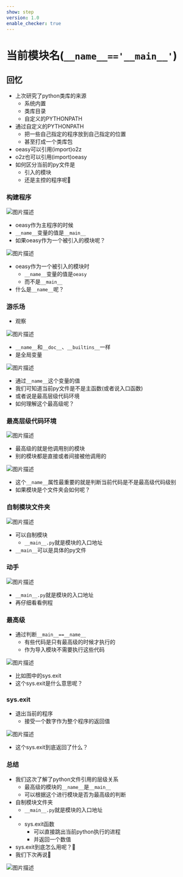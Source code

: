 ```yaml
---
show: step
version: 1.0
enable_checker: true
---
```


# 当前模块名(`__name__=='__main__'`)

## 回忆

- 上次研究了python类库的来源
	- 系统内置
	- 类库目录
	- 自定义的PYTHONPATH
- 通过自定义的PYTHONPATH
	- 把一些自己指定的程序放到自己指定的位置
	- 甚至打成一个类库包
- oeasy可以引用(import)o2z
- o2z也可以引用(import)oeasy
- 如何区分当前的py文件是
	- 引入的模块
	- 还是主控的程序呢🤔

### 构建程序

![图片描述](https://doc.shiyanlou.com/courses/uid1190679-20220805-1659686494199)

- oeasy作为主程序的时候
- `__name__`变量的值是`__main__`
- 如果oeasy作为一个被引入的模块呢？

![图片描述](https://doc.shiyanlou.com/courses/uid1190679-20220805-1659686634944)

- oeasy作为一个被引入的模块时
	- `__name__`变量的值是`oeasy`
	- 而不是`__main__`
- 什么是`__name__`呢？

### 游乐场

- 观察

![图片描述](https://doc.shiyanlou.com/courses/uid1190679-20220805-1659687057851)

- `__name__`和`__doc__`、`__builtins__`一样
- 是全局变量

![图片描述](https://doc.shiyanlou.com/courses/uid1190679-20220805-1659686899324)

- 通过`__name__`这个变量的值
- 我们可知道当前py文件是不是主函数(或者说入口函数)
- 或者说是最高层级代码环境
- 如何理解这个最高级呢？

### 最高层级代码环境 

![图片描述](https://doc.shiyanlou.com/courses/uid1190679-20220805-1659688397395)

- 最高级的就是他调用别的模块
- 别的模块都是直接或者间接被他调用的

![图片描述](https://doc.shiyanlou.com/courses/uid1190679-20220805-1659689179054)

- 这个`__name__`属性最重要的就是判断当前代码是不是最高级代码级别
- 如果模块是个文件夹会如何呢？

### 自制模块文件夹

![图片描述](https://doc.shiyanlou.com/courses/uid1190679-20220805-1659690112220)

- 可以自制模块
	- `__main__.py`就是模块的入口地址
- `__main__`可以是具体的py文件

### 动手

![图片描述](https://doc.shiyanlou.com/courses/uid1190679-20220805-1659689286755)

- `__main__.py`就是模块的入口地址
- 再仔细看看例程

### 最高级
- 通过判断`__main__==__name__`
	- 有些代码是只有最高级的时候才执行的
	- 作为导入模块不需要执行这些代码

![图片描述](https://doc.shiyanlou.com/courses/uid1190679-20220805-1659689691776)

- 比如图中的sys.exit
- 这个sys.exit是什么意思呢？

### sys.exit

- 退出当前的程序
	- 接受一个数字作为整个程序的返回值

![图片描述](https://doc.shiyanlou.com/courses/uid1190679-20220805-1659690010616)

- 这个sys.exit到底返回了什么？

### 总结

- 我们这次了解了python文件引用的层级关系
	- 最高级的模块的`__name__`是`__main__`
	- 可以根据这个进行模块是否为最高级的判断
- 自制模块文件夹
	- `__main__.py`就是模块的入口地址
- - sys.exit函数
	- 可以直接跳出当前python执行的进程
	- 并返回一个数值
- sys.exit到底怎么用呢？🤔
- 我们下次再说👋

![图片描述](https://doc.shiyanlou.com/courses/uid1190679-20220807-1659860161394)
